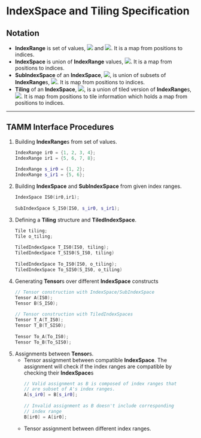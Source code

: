 # IndexSpace and Tiling Specification
  
  
## Notation
  
  
- **IndexRange** is set of values, <img src="https://latex.codecogs.com/gif.latex?IR%20=%20&#x5C;{p_0,p_1...p_n&#x5C;}%20&#x5C;mid%20&#x5C;forall%20i%20&#x5C;in%20&#x5C;{0,1...n&#x5C;},%20p_i%20&#x5C;in%20&#x5C;mathbb{Z}^+%20&#x5C;cup%20&#x5C;{0&#x5C;}"/> and <img src="https://latex.codecogs.com/gif.latex?p_i%20&#x5C;leq%20p_{i+1}"/>. It is a map from positions to indices. 
- **IndexSpace** is union of **IndexRange** values, <img src="https://latex.codecogs.com/gif.latex?IS%20%20=%20IR_0%20&#x5C;cup%20IR_1%20&#x5C;cup...%20&#x5C;cup%20IR_n%20&#x5C;mid%20&#x5C;forall%20i,%20j,%20i%20&#x5C;neq%20j,%20IR_i%20&#x5C;cap%20IR_j%20=%20&#x5C;emptyset"/>. It is a map from positions to indices.
- **SubIndexSpace** of an **IndexSpace**, <img src="https://latex.codecogs.com/gif.latex?Sub(IS)"/>, is union of subsets of **IndexRange**s, <img src="https://latex.codecogs.com/gif.latex?Sub(IS)%20=%20Sub(IR_0)%20&#x5C;cup%20Sub(IR_1)%20&#x5C;cup%20...%20&#x5C;cup%20Sub(IR_n)%20&#x5C;mid%20&#x5C;forall%20i,%20Sub(IR_i)%20&#x5C;subseteq%20IR_i"/>. It is map from positions to indices. 
- **Tiling** of an **IndexSpace**, <img src="https://latex.codecogs.com/gif.latex?Tiling(IS)"/>, is a union of tiled version of **IndexRange**s, <img src="https://latex.codecogs.com/gif.latex?Tiling(IS)%20=%20Tiling(IR_0)%20&#x5C;cup%20Tiling(IR_1)%20&#x5C;cup%20...%20&#x5C;cup%20Tiling(IR_n)"/>. It is map from positions to tile information which holds a map from positions to indices.
  
----
  
## TAMM Interface Procedures
  
1. Building **IndexRange**s from set of values.
    ```c++
    IndexRange ir0 = {1, 2, 3, 4};
    IndexRange ir1 = {5, 6, 7, 8};
  
    IndexRange s_ir0 = {1, 2};
    IndexRange s_ir1 = {5, 6};
    ```
2. Building **IndexSpace** and **SubIndexSpace** from given index ranges.
    ```c++
    IndexSpace IS0(ir0,ir1);
  
    SubIndexSpace S_IS0(IS0, s_ir0, s_ir1);
    ```
3. Defining a **Tiling** structure and **TiledIndexSpace**.
    ```c++
    Tile tiling;
    Tile o_tiling;
  
    TiledIndexSpace T_IS0(IS0, tiling);
    TiledIndexSpace T_SIS0(S_IS0, tiling)
  
    TiledIndexSpace To_IS0(IS0, o_tiling);
    TiledIndexSpace To_SIS0(S_IS0, o_tiling)
    ```
5. Generating **Tensor**s over different **IndexSpace** constructs
    ```c++
    // Tensor construction with IndexSpace/SubIndexSpace
    Tensor A(IS0);
    Tensor B(S_IS0);
  
    // Tensor construction with TiledIndexSpaces
    Tensor T_A(T_IS0);
    Tensor T_B(T_SIS0);
  
    Tensor To_A(To_IS0);
    Tensor To_B(To_SIS0);
    ```
6. Assignments between **Tensor**s.
    - Tensor assignment between compatible **IndexSpace**. The assignment will check if the index ranges are compatible by checking their **IndexSpace**s
      ```c++
      // Valid assignment as B is composed of index ranges that
      // are subset of A's index ranges.
      A[s_ir0] = B[s_ir0];
  
      // Invalid assignment as B doesn't include corresponding 
      // index range
      B[ir0] = A[ir0];
      ```
    - Tensor assignment between different index ranges. 
  